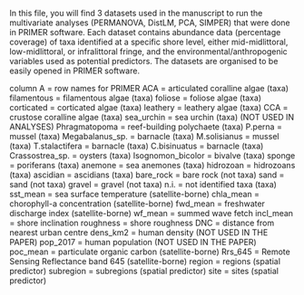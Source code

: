 In this file, you will find 3 datasets used in the manuscript to run the multivariate analyses (PERMANOVA, DistLM, PCA, SIMPER) that were done in PRIMER software. Each dataset contains abundance data (percentage coverage) of taxa identified at a specific  shore level, either mid-midlittoral, low-midlittoral, or infralittoral fringe, and the environmental/anthropogenic variables used as potential predictors.
The datasets are organised to be easily opened in PRIMER software.

column A   = row names for PRIMER
ACA  	= articulated coralline algae (taxa)
filamentous	  = filamentous algae (taxa)
foliose	  =	foliose algae (taxa)
corticated	  =	corticated algae (taxa)
leathery	  =	leathery algae (taxa)
CCA	  =	crustose coralline algae (taxa)
sea_urchin	  =	sea urchin (taxa) (NOT USED IN ANALYSES)
Phragmatopoma	  = reef-building	polychaete (taxa)
P.perna	  =	mussel (taxa)
Megabalanus_sp.	=	barnacle (taxa)
M.solisianus	=	mussel (taxa)
T.stalactifera	=	barnacle (taxa)
C.bisinuatus	=	barnacle (taxa)
Crassostrea_sp.	=	oysters (taxa)
Isognomon_bicolor	=	bivalve (taxa)
sponge	=	poriferans (taxa)
anemone	=	sea anemones (taxa)
hidrozoan	=	hidrozoans (taxa)
ascidian	=	ascidians (taxa)
bare_rock	=	bare rock (not taxa)
sand =	sand (not taxa)
gravel	=	gravel (not taxa)
n.i.	=	not identified taxa (taxa)
sst_mean	=	sea surface temperature (satellite-borne)
chla_mean	=	chorophyll-a concentration (satellite-borne)
fwd_mean	=	freshwater discharge index (satellite-borne)
wf_mean	= summed	wave fetch
incl_mean	=	shore inclination
roughness	=	shore roughness
DNC	=	distance from nearest urban centre
dens_km2	=	human density (NOT USED IN THE PAPER)
pop_2017	=	human population (NOT USED IN THE PAPER)
poc_mean	=	particulate organic carbon (satellite-borne)
Rrs_645	=	Remote Sensing Reflectance band 645 (satellite-borne)
region	=	regions (spatial predictor)
subregion	=	subregions (spatial predictor)
site	=	sites (spatial predictor)
